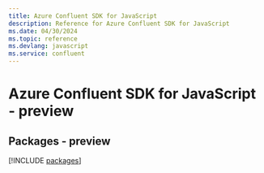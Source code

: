 ```yaml
---
title: Azure Confluent SDK for JavaScript
description: Reference for Azure Confluent SDK for JavaScript
ms.date: 04/30/2024
ms.topic: reference
ms.devlang: javascript
ms.service: confluent
---
```

# Azure Confluent SDK for JavaScript - preview
## Packages - preview
[!INCLUDE [packages](confluent-index.md)]